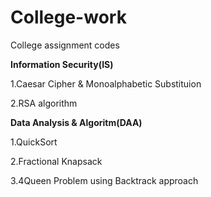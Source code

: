 # College-work
College assignment codes

__Information Security(IS)__

1.Caesar Cipher & Monoalphabetic Substituion

2.RSA algorithm

__Data Analysis & Algoritm(DAA)__

1.QuickSort

2.Fractional Knapsack

3.4Queen Problem using Backtrack approach

